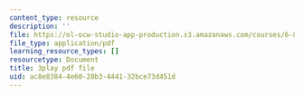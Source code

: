 ```yaml
---
content_type: resource
description: ''
file: https://ol-ocw-studio-app-production.s3.amazonaws.com/courses/6-832-underactuated-robotics-spring-2009/ac8e83844e6028b3444132bce73d451d_Gho0bmTsnA4.pdf
file_type: application/pdf
learning_resource_types: []
resourcetype: Document
title: 3play pdf file
uid: ac8e8384-4e60-28b3-4441-32bce73d451d
---
```

